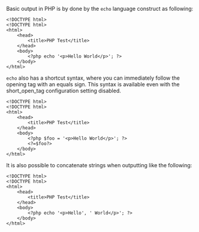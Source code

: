 Basic output in PHP is by done by the `echo` language construct as following:

```
<!DOCTYPE html>
<!DOCTYPE html>
<html>
    <head>
        <title>PHP Test</title>
    </head>
    <body>
        <?php echo '<p>Hello World</p>'; ?>
    </body>
</html>
```

`echo` also has a shortcut syntax, where you can immediately follow the opening tag with an equals sign. This syntax is available even with the short_open_tag configuration setting disabled. 

```
<!DOCTYPE html>
<!DOCTYPE html>
<html>
    <head>
        <title>PHP Test</title>
    </head>
    <body>
        <?php $foo = '<p>Hello World</p>'; ?>
        <?=$foo?>
    </body>
</html>
```

It is also possible to concatenate strings when outputting like the following:

```
<!DOCTYPE html>
<!DOCTYPE html>
<html>
    <head>
        <title>PHP Test</title>
    </head>
    <body>
        <?php echo '<p>Hello', ' World</p>'; ?>
    </body>
</html>
```
